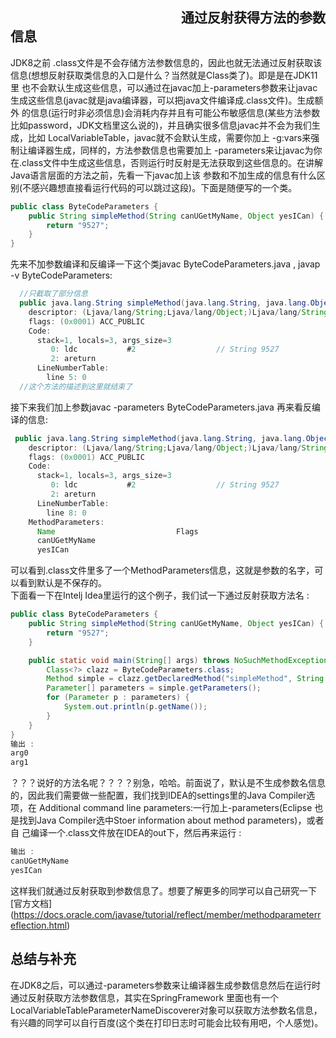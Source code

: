 ## 　　　　　　　　　　　　　通过反射获得方法的参数信息
JDK8之前 .class文件是不会存储方法参数信息的，因此也就无法通过反射获取该信息(想想反射获取类信息的入口是什么？当然就是Class类了)。即是是在JDK11里
也不会默认生成这些信息，可以通过在javac加上-parameters参数来让javac生成这些信息(javac就是java编译器，可以把java文件编译成.class文件)。生成额外
的信息(运行时非必须信息)会消耗内存并且有可能公布敏感信息(某些方法参数比如password，JDK文档里这么说的)，并且确实很多信息javac并不会为我们生成，比如
LocalVariableTable，javac就不会默认生成，需要你加上 -g:vars来强制让编译器生成，同样的，方法参数信息也需要加上
-parameters来让javac为你在.class文件中生成这些信息，否则运行时反射是无法获取到这些信息的。在讲解Java语言层面的方法之前，先看一下javac加上该
参数和不加生成的信息有什么区别(不感兴趣想直接看运行代码的可以跳过这段)。下面是随便写的一个类。
```java
public class ByteCodeParameters {
    public String simpleMethod(String canUGetMyName, Object yesICan) {
        return "9527";
    }
}
```
先来不加参数编译和反编译一下这个类javac ByteCodeParameters.java , javap -v ByteCodeParameters:
```java
  //只截取了部分信息
  public java.lang.String simpleMethod(java.lang.String, java.lang.Object);
    descriptor: (Ljava/lang/String;Ljava/lang/Object;)Ljava/lang/String;
    flags: (0x0001) ACC_PUBLIC
    Code:
      stack=1, locals=3, args_size=3
         0: ldc           #2                  // String 9527
         2: areturn
      LineNumberTable:
        line 5: 0
  //这个方法的描述到这里就结束了
```
接下来我们加上参数javac -parameters ByteCodeParameters.java 再来看反编译的信息:
```java
 public java.lang.String simpleMethod(java.lang.String, java.lang.Object);
    descriptor: (Ljava/lang/String;Ljava/lang/Object;)Ljava/lang/String;
    flags: (0x0001) ACC_PUBLIC
    Code:
      stack=1, locals=3, args_size=3
         0: ldc           #2                  // String 9527
         2: areturn
      LineNumberTable:
        line 8: 0
    MethodParameters:
      Name                           Flags
      canUGetMyName
      yesICan
```
可以看到.class文件里多了一个MethodParameters信息，这就是参数的名字，可以看到默认是不保存的。
<br>下面看一下在Intelj Idea里运行的这个例子，我们试一下通过反射获取方法名 :
```java
public class ByteCodeParameters {
    public String simpleMethod(String canUGetMyName, Object yesICan) {
        return "9527";
    }

    public static void main(String[] args) throws NoSuchMethodException {
        Class<?> clazz = ByteCodeParameters.class;
        Method simple = clazz.getDeclaredMethod("simpleMethod", String.class, Object.class);
        Parameter[] parameters = simple.getParameters();
        for (Parameter p : parameters) {
            System.out.println(p.getName());
        }
    }
}
输出 :
arg0
arg1
```
？？？说好的方法名呢？？？？别急，哈哈。前面说了，默认是不生成参数名信息的，因此我们需要做一些配置，我们找到IDEA的settings里的Java Compiler选项，在
Additional command line parameters:一行加上-parameters(Eclipse 也是找到Java Compiler选中Stoer information about method parameters)，或者自
己编译一个.class文件放在IDEA的out下，然后再来运行 :
```java
输出 :
canUGetMyName
yesICan
```
这样我们就通过反射获取到参数信息了。想要了解更多的同学可以自己研究一下 [官方文档]
(https://docs.oracle.com/javase/tutorial/reflect/member/methodparameterreflection.html)
<br>
## 总结与补充
在JDK8之后，可以通过-parameters参数来让编译器生成参数信息然后在运行时通过反射获取方法参数信息，其实在SpringFramework
里面也有一个LocalVariableTableParameterNameDiscoverer对象可以获取方法参数名信息，有兴趣的同学可以自行百度(这个类在打印日志时可能会比较有用吧，个人感觉)。
